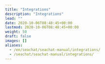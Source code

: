 ```yaml
---
title: "Integrations"
description: "Integrations"
lead: ""
date: 2020-10-06T08:48:45+00:00
lastmod: 2020-10-06T08:48:45+00:00
weight: 50
draft: false
images: []
aliases: 
  - /en/seachat/seachat-manual/integrations/
  - /seachat/seachat-manual/integrations/
---
```

